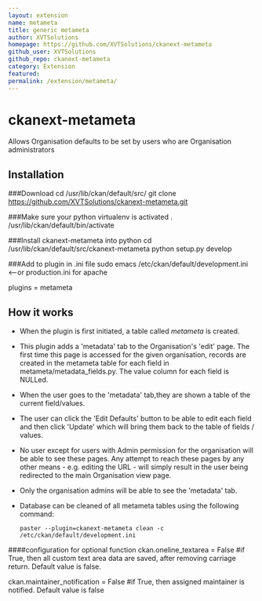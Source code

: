 ```yaml
---
layout: extension
name: metameta
title: generic metameta
author: XVTSolutions
homepage: https://github.com/XVTSolutions/ckanext-metameta
github_user: XVTSolutions
github_repo: ckanext-metameta
category: Extension
featured: 
permalink: /extension/metameta/
---
```



ckanext-metameta
===========

Allows Organisation defaults to be set by users who are Organisation administrators


Installation
-----------

###Download
cd /usr/lib/ckan/default/src/
git clone https://github.com/XVTSolutions/ckanext-metameta.git

###Make sure your python virtualenv is activated
. /usr/lib/ckan/default/bin/activate

###Install ckanext-metameta into python
cd /usr/lib/ckan/default/src/ckanext-metameta
python setup.py develop

###Add to plugin in .ini file
sudo emacs /etc/ckan/default/development.ini     <--or production.ini for apache

plugins = <other plugins> metameta


How it works
---------------

- When the plugin is first initiated, a table called *metameta* is created.
- This plugin adds a 'metadata' tab to the Organisation's 'edit' page. The first time this page is accessed for the given organisation, records are created in the metameta table for each field in metameta/metadata_fields.py. The value column for each field is NULLed.
- When the user goes to the 'metadata' tab,they are shown a table of the current field/values.
- The user can click the 'Edit Defaults' button to be able to edit each field and then click 'Update' which will bring them back to the table of fields / values.
- No user except for users with Admin permission for the organisation will be able to see these pages. Any attempt to reach these pages by any other means - e.g. editing the URL - will simply result in the user being redirected to the main Organisation view page.
- Only the organisation admins will be able to see the 'metadata' tab.
- Database can be cleaned of all metameta tables using the following command:

	`paster --plugin=ckanext-metameta clean -c /etc/ckan/default/development.ini`



####configuration for optional function
ckan.oneline_textarea = False   #if True, then all custom text area data are saved, after removing carriage return. Default value is false.

ckan.maintainer_notification = False    #if True, then assigned maintainer is notified. Default value is false





